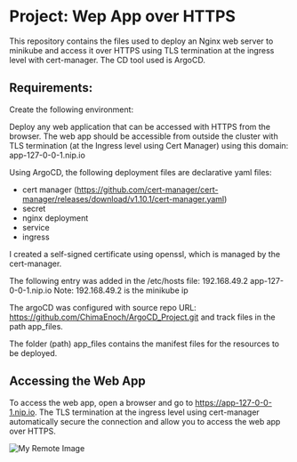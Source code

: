 # Project: Wep App over HTTPS

This repository contains the files used to deploy an Nginx web server to minikube and access it over HTTPS using TLS termination at the ingress level with cert-manager. The CD tool used is ArgoCD.


## Requirements:

Create the following environment:

Deploy any web application that can be accessed with HTTPS from the browser. The web app should be accessible from outside the cluster with TLS termination (at the Ingress level using Cert Manager) using this domain: app-127-0-0-1.nip.io

Using ArgoCD, the following deployment files are declarative yaml files:

- cert manager (https://github.com/cert-manager/cert-manager/releases/download/v1.10.1/cert-manager.yaml)
- secret
- nginx deployment
- service
- ingress

I created a self-signed certificate using openssl, which is managed by the cert-manager. 

The following entry was added in the /etc/hosts file: 192.168.49.2    app-127-0-0-1.nip.io
Note: 192.168.49.2 is the minikube ip

The argoCD was configured with source repo URL: https://github.com/ChimaEnoch/ArgoCD_Project.git and track files in the path app_files.

The folder (path) app_files contains the manifest files for the resources to be deployed.

## Accessing the Web App
To access the web app, open a browser and go to https://app-127-0-0-1.nip.io. The TLS termination at the ingress level using cert-manager automatically secure the connection and allow you to access the web app over HTTPS.

![My Remote Image](https://drive.google.com/file/d/1F8LysCShjB66AsgWr4ftE3OrAgvsHZM5/view?usp=share_link)


